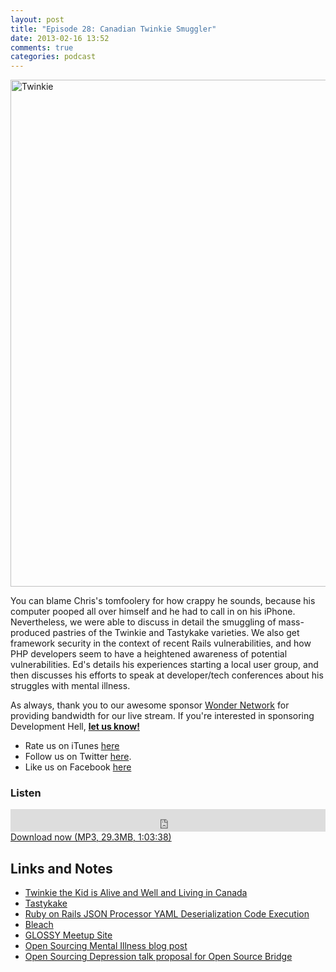 ```yaml
---
layout: post
title: "Episode 28: Canadian Twinkie Smuggler"
date: 2013-02-16 13:52
comments: true
categories: podcast
---
```


<a href="http://www.flickr.com/photos/turbona/5701078956/" title="Twinkie by turbona, on Flickr"><img src="http://farm3.staticflickr.com/2678/5701078956_64e8470b65_b.jpg" width="1024" height="811" alt="Twinkie"></a>

You can blame Chris's tomfoolery for how crappy he sounds, because his computer pooped all over himself and he had to call in on his iPhone. Nevertheless, we were able to discuss in detail the smuggling of mass-produced pastries of the Twinkie and Tastykake varieties. We also get framework security in the context of recent Rails vulnerabilities, and how PHP developers seem to have a heightened awareness of potential vulnerabilities. Ed's details his experiences starting a local user group, and then discusses his efforts to speak at developer/tech conferences about his struggles with mental illness.

As always, thank you to our awesome sponsor [Wonder Network](http://wondernetworks.com) for providing bandwidth for our live stream. If you're interested in sponsoring Development Hell, **[let us know!](mailto:devhell@funkatron.com)**

* Rate us on iTunes [here](http://itunes.apple.com/us/podcast/dev-hell/id489840699)
* Follow us on Twitter [here](https://twitter.com/dev_hell).
* Like us on Facebook [here](https://www.facebook.com/devhellpodcast)

### Listen

<iframe frameborder="0" height="36px" scrolling="no" seamless src="https://simplecast.com/e/35287?style=dark" width="100%"></iframe>
<a href="http://audio.simplecast.com/35287.mp3" rel="enclosure">Download now (MP3, 29.3MB, 1:03:38)</a>

## Links and Notes

* [Twinkie the Kid is Alive and Well and Living in Canada](http://www.geekosystem.com/canadian-twinkies/)
* [Tastykake](http://www.tastykake.com/)
* [Ruby on Rails JSON Processor YAML Deserialization Code Execution](http://www.metasploit.com/modules/exploit/multi/http/rails_json_yaml_code_exec)
* [Bleach](https://github.com/jsocol/bleach)
* [GLOSSY Meetup Site](http://www.meetup.com/Greater-Lafayette-Open-Source-Symposium/)
* [Open Sourcing Mental Illness blog post](http://funkatron.com/posts/open-sourcing-mental-illness.html)
* [Open Sourcing Depression talk proposal for Open Source Bridge](http://opensourcebridge.org/proposals/949)